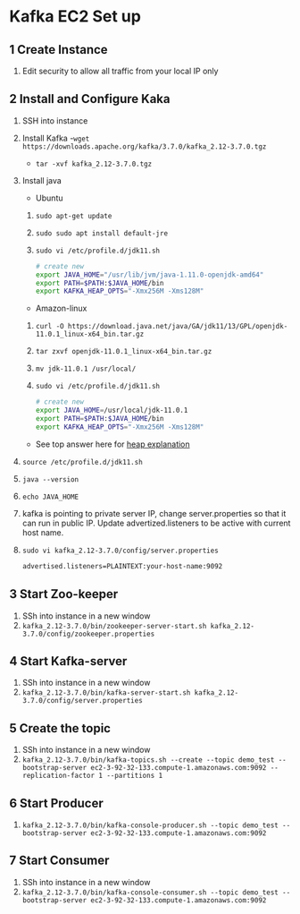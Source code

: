 # Kafka EC2 Set up

## 1 Create Instance

1. Edit security to allow all traffic from your local IP only

## 2 Install and Configure Kaka

1. SSH into instance
1. Install Kafka
    -`wget https://downloads.apache.org/kafka/3.7.0/kafka_2.12-3.7.0.tgz`
    - `tar -xvf kafka_2.12-3.7.0.tgz`
1. Install java
    - Ubuntu
    1. `sudo apt-get update`
    1. `sudo sudo apt install default-jre`
    1. `sudo vi /etc/profile.d/jdk11.sh`

        ```bash
        # create new
        export JAVA_HOME="/usr/lib/jvm/java-1.11.0-openjdk-amd64"
        export PATH=$PATH:$JAVA_HOME/bin
        export KAFKA_HEAP_OPTS="-Xmx256M -Xms128M"
        ```

    - Amazon-linux
    1. `curl -O https://download.java.net/java/GA/jdk11/13/GPL/openjdk-11.0.1_linux-x64_bin.tar.gz`
    1. `tar zxvf openjdk-11.0.1_linux-x64_bin.tar.gz`
    1. `mv jdk-11.0.1 /usr/local/`
    1. `sudo vi /etc/profile.d/jdk11.sh`

        ```bash
        # create new
        export JAVA_HOME=/usr/local/jdk-11.0.1
        export PATH=$PATH:$JAVA_HOME/bin
        export KAFKA_HEAP_OPTS="-Xmx256M -Xms128M"
        ```

    - See top answer here for [heap explanation](https://stackoverflow.com/questions/21448907/kafka-8-and-memory-there-is-insufficient-memory-for-the-java-runtime-environme)
1. `source /etc/profile.d/jdk11.sh`
1. `java --version`
1. `echo JAVA_HOME`

1. kafka is pointing to private server IP, change server.properties so that it can run in public IP. Update advertized.listeners to be active with current host name.
1. `sudo vi kafka_2.12-3.7.0/config/server.properties`

    ```bash
    advertised.listeners=PLAINTEXT:your-host-name:9092
    ```

## 3 Start Zoo-keeper

1. SSh into instance in a new window
1. `kafka_2.12-3.7.0/bin/zookeeper-server-start.sh kafka_2.12-3.7.0/config/zookeeper.properties`

## 4 Start Kafka-server

1. SSh into instance in a new window
1. `kafka_2.12-3.7.0/bin/kafka-server-start.sh kafka_2.12-3.7.0/config/server.properties`

## 5 Create the topic

1. SSh into instance in a new window
1. `kafka_2.12-3.7.0/bin/kafka-topics.sh --create --topic demo_test --bootstrap-server ec2-3-92-32-133.compute-1.amazonaws.com:9092 --replication-factor 1 --partitions 1`

## 6 Start Producer

1. `kafka_2.12-3.7.0/bin/kafka-console-producer.sh --topic demo_test --bootstrap-server ec2-3-92-32-133.compute-1.amazonaws.com:9092`

## 7 Start Consumer

1. SSh into instance in a new window
1. `kafka_2.12-3.7.0/bin/kafka-console-consumer.sh --topic demo_test --bootstrap-server ec2-3-92-32-133.compute-1.amazonaws.com:9092`
